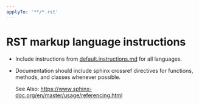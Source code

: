 ```yaml
---
applyTo: '**/*.rst'
---
```


# RST markup language instructions

- Include instructions from [default.instructions.md](default.instructions.md) for all languages.

- Documentation should include sphinx crossref directives for functions, methods, and classes whenever possible.

  See Also: <https://www.sphinx-doc.org/en/master/usage/referencing.html>
